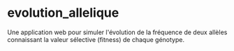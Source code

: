 # evolution_allelique
Une application web pour simuler l'évolution de la fréquence de deux allèles connaissant la valeur sélective (fitness) de chaque génotype.
